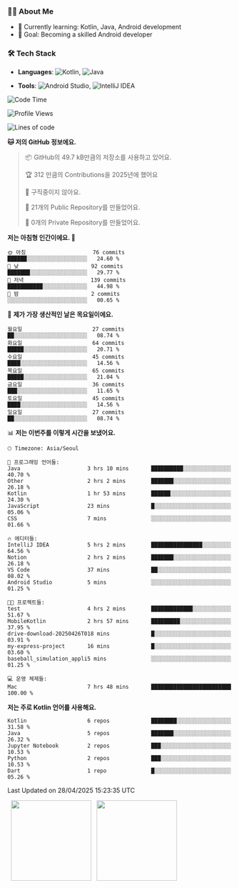 ### 👨‍💻 About Me
- 🌱 Currently learning: Kotlin, Java, Android development
- 🎯 Goal: Becoming a skilled Android developer

### 🛠 Tech Stack
- **Languages**: ![Kotlin](https://img.shields.io/badge/Kotlin-0095D5?style=flat-square&logo=kotlin&logoColor=white), 
![Java](https://img.shields.io/badge/Java-007396?style=flat-square&logo=coffeescript&logoColor=white)

- **Tools**:
![Android Studio](https://img.shields.io/badge/Android%20Studio-3DDC84?style=flat-square&logo=android-studio&logoColor=white), 
![IntelliJ IDEA](https://img.shields.io/badge/IntelliJ%20IDEA-000000?style=flat-square&logo=intellij-idea&logoColor=white)

<!--START_SECTION:waka-->
![Code Time](http://img.shields.io/badge/Code%20Time-116%20hrs%2039%20mins-blue)

![Profile Views](http://img.shields.io/badge/Profile%20Views-0-blue)

![Lines of code](https://img.shields.io/badge/%EC%A0%80%EB%8A%94%20%EC%97%AC%ED%83%9C%EA%B9%8C%EC%A7%80%20-260.0%20thousand%20%EC%A4%84%EC%9D%98%20%EC%BD%94%EB%93%9C%EB%A5%BC%20%EC%9E%91%EC%84%B1%ED%96%88%EC%96%B4%EC%9A%94.-blue)

**🐱 저의 GitHub 정보에요.** 

> 📦 GitHub의 49.7 kB만큼의 저장소를 사용하고 있어요. 
 > 
> 🏆 312 만큼의 Contributions을 2025년에 했어요
 > 
> 🚫 구직중이지 않아요.
 > 
> 📜 21개의 Public Repository를 만들었어요. 
 > 
> 🔑 0개의 Private Repository를 만들었어요. 
 > 
**저는 아침형 인간이에요. 🐤** 

```text
🌞 아침                     76 commits          ██████░░░░░░░░░░░░░░░░░░░   24.60 % 
🌆 낮　                     92 commits          ███████░░░░░░░░░░░░░░░░░░   29.77 % 
🌃 저녁                     139 commits         ███████████░░░░░░░░░░░░░░   44.98 % 
🌙 밤　                     2 commits           ░░░░░░░░░░░░░░░░░░░░░░░░░   00.65 % 
```
📅 **제가 가장 생산적인 날은 목요일이에요.** 

```text
월요일                      27 commits          ██░░░░░░░░░░░░░░░░░░░░░░░   08.74 % 
화요일                      64 commits          █████░░░░░░░░░░░░░░░░░░░░   20.71 % 
수요일                      45 commits          ████░░░░░░░░░░░░░░░░░░░░░   14.56 % 
목요일                      65 commits          █████░░░░░░░░░░░░░░░░░░░░   21.04 % 
금요일                      36 commits          ███░░░░░░░░░░░░░░░░░░░░░░   11.65 % 
토요일                      45 commits          ████░░░░░░░░░░░░░░░░░░░░░   14.56 % 
일요일                      27 commits          ██░░░░░░░░░░░░░░░░░░░░░░░   08.74 % 
```


📊 **저는 이번주를 이렇게 시간을 보냈어요.** 

```text
🕑︎ Timezone: Asia/Seoul

💬 프로그래밍 언어들: 
Java                     3 hrs 10 mins       ██████████░░░░░░░░░░░░░░░   40.70 % 
Other                    2 hrs 2 mins        ███████░░░░░░░░░░░░░░░░░░   26.18 % 
Kotlin                   1 hr 53 mins        ██████░░░░░░░░░░░░░░░░░░░   24.30 % 
JavaScript               23 mins             █░░░░░░░░░░░░░░░░░░░░░░░░   05.06 % 
CSS                      7 mins              ░░░░░░░░░░░░░░░░░░░░░░░░░   01.66 % 

🔥 에디터들: 
IntelliJ IDEA            5 hrs 2 mins        ████████████████░░░░░░░░░   64.56 % 
Notion                   2 hrs 2 mins        ███████░░░░░░░░░░░░░░░░░░   26.18 % 
VS Code                  37 mins             ██░░░░░░░░░░░░░░░░░░░░░░░   08.02 % 
Android Studio           5 mins              ░░░░░░░░░░░░░░░░░░░░░░░░░   01.25 % 

🐱‍💻 프로젝트들: 
test                     4 hrs 2 mins        █████████████░░░░░░░░░░░░   51.67 % 
MobileKotlin             2 hrs 57 mins       █████████░░░░░░░░░░░░░░░░   37.95 % 
drive-download-20250426T018 mins             █░░░░░░░░░░░░░░░░░░░░░░░░   03.91 % 
my-express-project       16 mins             █░░░░░░░░░░░░░░░░░░░░░░░░   03.60 % 
baseball_simulation_appli5 mins              ░░░░░░░░░░░░░░░░░░░░░░░░░   01.25 % 

💻 운영 체제들: 
Mac                      7 hrs 48 mins       █████████████████████████   100.00 % 
```

**저는 주로 Kotlin 언어를 사용해요.** 

```text
Kotlin                   6 repos             ████████░░░░░░░░░░░░░░░░░   31.58 % 
Java                     5 repos             ███████░░░░░░░░░░░░░░░░░░   26.32 % 
Jupyter Notebook         2 repos             ███░░░░░░░░░░░░░░░░░░░░░░   10.53 % 
Python                   2 repos             ███░░░░░░░░░░░░░░░░░░░░░░   10.53 % 
Dart                     1 repo              █░░░░░░░░░░░░░░░░░░░░░░░░   05.26 % 
```




 Last Updated on 28/04/2025 15:23:35 UTC
<!--END_SECTION:waka-->

<p>
  <img height="180em" src="https://github-readme-stats.vercel.app/api?username=JongHyun070105&show_icons=true&include_all_commits=true&bg_color=0d1117&title_color=ffffff&text_color=c9d1d9&icon_color=79ff97">
  <img height="180em" src="https://github-readme-stats.vercel.app/api/top-langs/?username=JongHyun070105&layout=compact&langs_count=4&bg_color=0d1117&title_color=ffffff&text_color=c9d1d9&hide=php,jupyter%20notebook&hide_repo=EcoStep,mimir,git-session">
</p>
